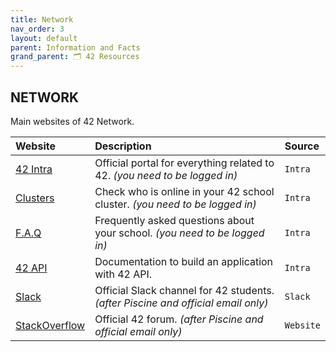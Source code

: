 ```yaml
---
title: Network
nav_order: 3
layout: default
parent: Information and Facts
grand_parent: 🗂️ 42 Resources
---
```


## **NETWORK**

Main websites of 42 Network.

| Website                                                      | Description                                                                       | Source    |
| :----------------------------------------------------------- | :-------------------------------------------------------------------------------- | :-------- |
| [42 Intra](https://intra.42.fr)                              | Official portal for everything related to 42. *(you need to be logged in)*        | `Intra`   |
| [Clusters](https://meta.intra.42.fr/clusters)                | Check who is online in your 42 school cluster. *(you need to be logged in)*       | `Intra`   |
| [F.A.Q](https://meta.intra.42.fr/articles)                   | Frequently asked questions about your school. *(you need to be logged in)*        | `Intra`   |
| [42 API](https://api.intra.42.fr/apidoc)                     | Documentation to build an application with 42 API.                                | `Intra`   |
| [Slack](https://app.slack.com/client/T039P7U66/C04971HPWQ1)  | Official Slack channel for 42 students. *(after Piscine and official email only)* | `Slack`   |
| [StackOverflow](https://stackoverflowteams.com/c/42network/) | Official 42 forum. *(after Piscine and official email only)*                      | `Website` |